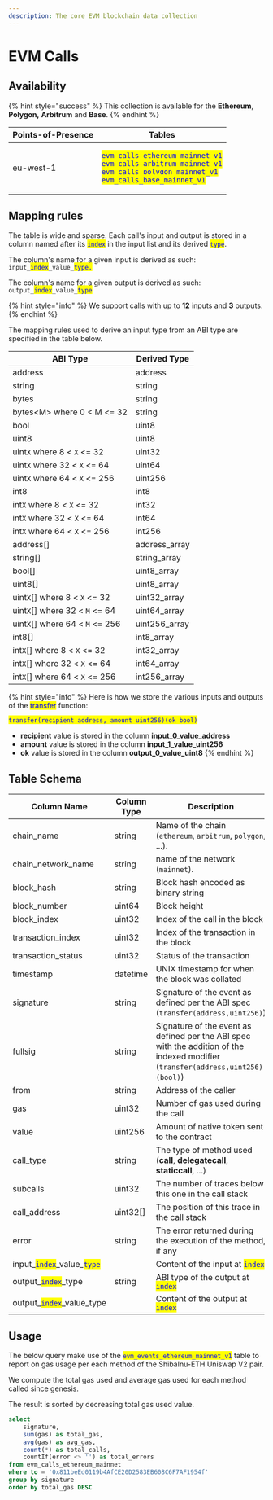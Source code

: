 ```yaml
---
description: The core EVM blockchain data collection
---
```


# EVM Calls

## Availability

{% hint style="success" %}
This collection is available for the **Ethereum**, **Polygon,**  **Arbitrum** and **Base**.
{% endhint %}

| Points-of-Presence | Tables                                                                                                                                                                                                                                                                                                                     |
| ------------------ | -------------------------------------------------------------------------------------------------------------------------------------------------------------------------------------------------------------------------------------------------------------------------------------------------------------------------- |
| eu-west-1          | <p><mark style="color:blue;"><code>evm_calls_ethereum_mainnet_v1</code></mark><br><mark style="color:blue;"><code>evm_calls_arbitrum_mainnet_v1</code></mark><br><mark style="color:blue;"><code>evm_calls_polygon_mainnet_v1</code></mark><br><mark style="color:blue;"><code>evm_calls_base_mainnet_v1</code></mark></p> |



## Mapping rules

The table is wide and sparse.  Each call's input and output is stored in a column named after its <mark style="color:blue;">`index`</mark> in the input list and its derived <mark style="color:blue;">`type`</mark>.&#x20;

The column's name for a given input is derived as such: `input_`<mark style="color:blue;">`index`</mark>`_value_`<mark style="color:blue;">`type.`</mark>

The column's name for a given output is derived as such: `output_`<mark style="color:blue;">`index`</mark>`_value_`<mark style="color:blue;">`type`</mark>

{% hint style="info" %}
We support calls with up to **12** inputs and **3** outputs.
{% endhint %}

The mapping rules used to derive an input type from an ABI type are specified in the table below.

| ABI Type                         | Derived Type   |
| -------------------------------- | -------------- |
| address                          | address        |
| string                           | string         |
| bytes                            | string         |
| bytes\<M> where 0 < M <= 32      | string         |
| bool                             | uint8          |
| uint8                            | uint8          |
| uint`X` where 8 < `X` <= 32      | uint32         |
| uint`X` where 32 < `X` <= 64     | uint64         |
| uint`X` where 64 < `X` <= 256    | uint256        |
| int8                             | int8           |
| int`X` where 8 < `X` <= 32       | int32          |
| int`X` where 32 < `X` <= 64      | int64          |
| int`X` where 64 < `X` <= 256     | int256         |
| address\[]                       | address\_array |
| string\[]                        | string\_array  |
| bool\[]                          | uint8\_array   |
| uint8\[]                         | uint8\_array   |
| uint`X`\[] where 8 < `X` <= 32   | uint32\_array  |
| uint`X`\[] where 32 < `M` <= 64  | uint64\_array  |
| uint`X`\[] where 64 < `M` <= 256 | uint256\_array |
| int8\[]                          | int8\_array    |
| int`X`\[] where 8 < `X` <= 32    | int32\_array   |
| int`X`\[] where 32 < `X` <= 64   | int64\_array   |
| int`X`\[] where 64 < `X` <= 256  | int256\_array  |

{% hint style="info" %}
Here is how we store the various inputs and outputs of the  <mark style="color:blue;">transfer</mark> function:

<mark style="color:blue;">`transfer(recipient address, amount uint256)(ok bool)`</mark>

* **recipient** value is stored in the column **input\_0\_value\_address**
* **amount** value is stored in the column **input\_1\_value\_uint256**
* **ok** value is stored in the column **output\_0\_value\_uint8**
{% endhint %}

## Table Schema

<table data-full-width="false"><thead><tr><th>Column Name</th><th>Column Type</th><th>Description</th></tr></thead><tbody><tr><td>chain_name</td><td>string</td><td>Name of the chain (<code>ethereum</code>, <code>arbitrum</code>, <code>polygon</code>, ...).</td></tr><tr><td>chain_network_name</td><td>string</td><td>name of the network (<code>mainnet</code>).</td></tr><tr><td>block_hash</td><td>string</td><td>Block hash encoded as binary string</td></tr><tr><td>block_number</td><td>uint64</td><td>Block height</td></tr><tr><td>block_index</td><td>uint32</td><td>Index of the call in the block</td></tr><tr><td>transaction_index</td><td>uint32</td><td>Index of the transaction in the block</td></tr><tr><td>transaction_status</td><td>uint32</td><td>Status of the transaction</td></tr><tr><td>timestamp</td><td>datetime</td><td>UNIX timestamp for when the block was collated</td></tr><tr><td>signature</td><td>string</td><td>Signature of the event as defined per the ABI spec (<code>transfer(address,uint256)</code>)</td></tr><tr><td>fullsig</td><td>string</td><td>Signature of the event as defined per the ABI spec with the addition of the indexed modifier (<code>transfer(address,uint256)(bool)</code>)</td></tr><tr><td>from</td><td>string</td><td>Address of the caller</td></tr><tr><td>gas</td><td>uint32</td><td>Number of gas used during the call</td></tr><tr><td>value</td><td>uint256</td><td>Amount of native token sent to the contract</td></tr><tr><td>call_type</td><td>string</td><td>The type of method used (<strong>call</strong>, <strong>delegatecall</strong>, <strong>staticcall</strong>, ...)</td></tr><tr><td>subcalls</td><td>uint32</td><td>The number of traces below this one in the call stack</td></tr><tr><td>call_address</td><td>uint32[]</td><td>The position of this trace in the call stack</td></tr><tr><td>error</td><td>string</td><td>The error returned during the execution of the method, if any</td></tr><tr><td>input_<mark style="color:blue;"><code>index</code></mark>_value<em>_</em><mark style="color:blue;"><code>type</code></mark></td><td></td><td>Content of the input at <mark style="color:blue;"><code>index</code></mark></td></tr><tr><td>output_<mark style="color:blue;"><code>index</code></mark>_type</td><td>string</td><td>ABI type of the output at <mark style="color:blue;"><code>index</code></mark></td></tr><tr><td>output_<mark style="color:blue;"><code>index</code></mark>_value_type</td><td></td><td>Content of the output at <mark style="color:blue;"><code>index</code></mark></td></tr></tbody></table>

## Usage

The below query make use of the <mark style="color:blue;">`evm_events_ethereum_mainnet_v1`</mark> table to report on gas usage per each method of the ShibaInu-ETH Uniswap V2 pair.

We compute the total gas used and average gas used for each method called since genesis.

The result is sorted by decreasing total gas used value.

```sql
select 
    signature,
    sum(gas) as total_gas,
    avg(gas) as avg_gas,
    count(*) as total_calls,
    countIf(error <> '') as total_errors
from evm_calls_ethereum_mainnet
where to = '0x811beEd0119b4AfCE20D2583EB608C6F7AF1954f'
group by signature
order by total_gas DESC
```
